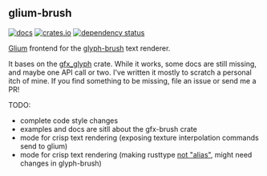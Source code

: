 ## glium-brush

[![docs](https://docs.rs/glium-brush/badge.svg)](https://docs.rs/crate/glium-brush)
[![crates.io](https://img.shields.io/crates/v/glium-brush.svg)](https://crates.io/crates/glium-brush)
[![dependency status](https://deps.rs/repo/github/est31/glium-brush/status.svg)](https://deps.rs/repo/github/est31/glium-brush)

[Glium](https://github.com/glium/glium) frontend for the [glyph-brush](https://github.com/alexheretic/glyph-brush) text renderer.

It bases on the [gfx_glyph](https://crates.io/crates/gfx_glyph) crate. While it works, some docs are still missing, and maybe one API call or two. I've written it mostly to scratch a personal itch of mine. If you find something to be missing, file an issue or send me a PR!

TODO:

* complete code style changes
* examples and docs are sitll about the gfx-brush crate
* mode for crisp text rendering (exposing texture interpolation commands send to glium)
* mode for crisp text rendering (making rusttype [not "alias"](https://gitlab.redox-os.org/redox-os/rusttype/issues/61), might need changes in glyph-brush)
